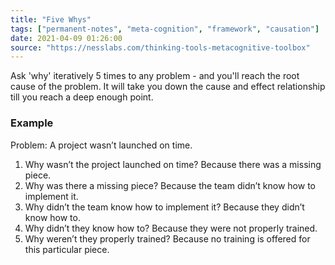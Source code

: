 ```yaml
---
title: "Five Whys"
tags: ["permanent-notes", "meta-cognition", "framework", "causation"]
date: 2021-04-09 01:26:00
source: "https://nesslabs.com/thinking-tools-metacognitive-toolbox"
---
```


Ask 'why' iteratively 5 times to any problem - and you'll reach the root cause of the problem. It will take you down the cause and effect relationship till you reach a deep enough point.

### Example

Problem: A project wasn’t launched on time.

1. Why wasn’t the project launched on time? Because there was a missing piece.
1. Why was there a missing piece? Because the team didn’t know how to implement it.
1. Why didn’t the team know how to implement it? Because they didn’t know how to.
1. Why didn’t they know how to? Because they were not properly trained.
1. Why weren’t they properly trained? Because no training is offered for this particular piece.

